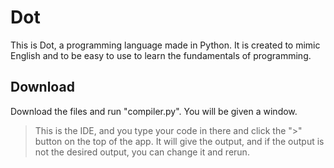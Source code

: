# Dot
This is Dot, a programming language made in Python. It is created to mimic English and to be easy to use to learn the fundamentals of programming.
## Download
Download the files and run "compiler.py". You will be given a window. 
> This is the IDE, and you type your code in there and click the ">" button on the top of the app. It will give the output, and if the output is not the desired output, you can change it and rerun.  
